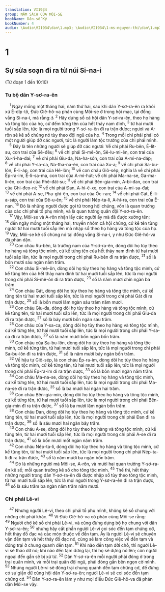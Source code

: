 ```yaml
---
translation: VI1934
group: NĂM SÁCH CỦA MÔI-SE
bookName: Dân-số Ký 
bookNumber: 4
audio: \Audio\VI1934\dan\1.mp3; \Audio\VI1934\1-ms-nguyen-thi\dan\1.mp3
---
```


<div class="title"><h1>1</h1><h2>Sự sửa soạn đi ra từ núi Si-na-i</h2><p>(Từ đoạn 1 đến 10:10)</p><h3>Tu bộ dân Y-sơ-ra-ên</h3></div>
<span class="verse dan_1_1"> <sup>1</sup> Ngày mồng một tháng hai, năm thứ hai, sau khi dân Y-sơ-ra-ên ra khỏi xứ Ê-díp-tô, Đức Giê-hô-va phán cùng Môi-se ở trong hội mạc, tại đồng vắng Si-na-i, mà rằng:<a data-toggle="tooltip" data-placement="bottom" title="Dan 26:1-51">⚓</a></span>
<span class="verse dan_1_2"><sup>2</sup> Hãy dựng sổ cả hội dân Y-sơ-ra-ên, theo họ hàng và tông tộc của họ, cứ đếm từng tên của hết thảy nam đinh, </span>
<span class="verse dan_1_3"><sup>3</sup> từ hai mươi tuổi sắp lên, tức là mọi người trong Y-sơ-ra-ên đi ra trận được; ngươi và A-rôn sẽ kê sổ chúng nó tùy theo đội ngũ của họ. </span>
<span class="verse dan_1_4"><sup>4</sup> Trong mỗi chi phái phải có một người giúp đỡ các ngươi, tức là người làm tộc trưởng của chi phái mình. <br/></span>
<span class="verse dan_1_5"> <sup>5</sup> Đây là tên những người sẽ giúp đỡ các ngươi: Về chi phái Ru-bên, Ê-lít-su, con trai của Sê-đêu; </span>
<span class="verse dan_1_6"><sup>6</sup> về chi phái Si-mê-ôn, Sê-lu-mi-ên, con trai của Xu-ri-ha-đai; </span>
<span class="verse dan_1_7"><sup>7</sup> về chi phái Giu-đa, Na-ha-sôn, con trai của A-mi-na-đáp; </span>
<span class="verse dan_1_8"><sup>8</sup> về chi phái Y-sa-ca, Na-tha-na-ên, con trai của Xu-a; </span>
<span class="verse dan_1_9"><sup>9</sup> về chi phái Sa-bu-lôn, Ê-li-áp, con trai của Hê-lôn; </span>
<span class="verse dan_1_10"><sup>10</sup> về con cháu Giô-sép, nghĩa là về chi phái Ép-ra-im, Ê-li-sa-ma, con trai của A-mi-hút; về chi phái Ma-na-se, Ga-ma-li-ên, con trai của Phê-đát-su; </span>
<span class="verse dan_1_11"><sup>11</sup> về chi phái Bên-gia-min, A-bi-đan, con trai của Ghi-đeo-ni; </span>
<span class="verse dan_1_12"><sup>12</sup> về chi phái Đan, A-hi-ê-xe, con trai của A-mi-sa-đai; </span>
<span class="verse dan_1_13"><sup>13</sup> về chi phái A-se, Pha-ghi-ên, con trai của Óc-ran; </span>
<span class="verse dan_1_14"><sup>14</sup> về chi phái Gát, Ê-li-a-sáp, con trai của Đê-u-ên; </span>
<span class="verse dan_1_15"><sup>15</sup> về chi phái Nép-ta-li, A-hi-ra, con trai của Ê-nan. </span>
<span class="verse dan_1_16"><sup>16</sup> Đó là những người được gọi từ trong hội chúng, vốn là quan trưởng của các chi phái tổ phụ mình, và là quan tướng quân đội Y-sơ-ra-ên. <br/></span>
<span class="verse dan_1_17"> <sup>17</sup> Vậy, Môi-se và A-rôn nhận lấy các người ấy mà đã được xướng tên; </span>
<span class="verse dan_1_18"><sup>18</sup> đến ngày mồng một tháng hai, truyền nhóm cả hội chúng, cứ kể tên từng người từ hai mươi tuổi sắp lên mà nhập sổ theo họ hàng và tông tộc của họ. </span>
<span class="verse dan_1_19"><sup>19</sup> Vậy, Môi-se kê sổ chúng nó tại đồng vắng Si-na-i, y như Đức Giê-hô-va đã phán dặn. <br/></span>
<span class="verse dan_1_20"> <sup>20</sup> Con cháu Ru-bên, là trưởng nam của Y-sơ-ra-ên, dòng dõi họ tùy theo họ hàng và tông tộc mình, cứ kể từng tên của hết thảy nam đinh từ hai mươi tuổi sắp lên, tức là mọi người trong chi phái Ru-bên đi ra trận được, </span>
<span class="verse dan_1_21"><sup>21</sup> số là bốn mươi sáu ngàn năm trăm. <br/></span>
<span class="verse dan_1_22"> <sup>22</sup> Con cháu Si-mê-ôn, dòng dõi họ tùy theo họ hàng và tông tộc mình, cứ kể từng tên của hết thảy nam đinh từ hai mươi tuổi sắp lên, tức là mọi người trong chi phái Si-mê-ôn đi ra trận được, </span>
<span class="verse dan_1_23"><sup>23</sup> số là năm mươi chín ngàn ba trăm. <br/></span>
<span class="verse dan_1_24"> <sup>24</sup> Con cháu Gát, dòng dõi họ tùy theo họ hàng và tông tộc mình, cứ kể từng tên từ hai mươi tuổi sắp lên, tức là mọi người trong chi phái Gát đi ra trận được, </span>
<span class="verse dan_1_25"><sup>25</sup> số là bốn mươi lăm ngàn sáu trăm năm mươi. <br/></span>
<span class="verse dan_1_26"> <sup>26</sup> Con cháu Giu-đa, dòng dõi họ tùy theo họ hàng và tông tộc mình, cứ kể từng tên, từ hai mươi tuổi sắp lên, tức là mọi người trong chi phái Giu-đa đi ra trận được, </span>
<span class="verse dan_1_27"><sup>27</sup> số là bảy mươi bốn ngàn sáu trăm. <br/></span>
<span class="verse dan_1_28"> <sup>28</sup> Con cháu của Y-sa-ca, dòng dõi họ tùy theo họ hàng và tông tộc mình, cứ kể từng tên, từ hai mươi tuổi sắp lên, tức là mọi người trong chi phái Y-sa-ca đi ra trận được, </span>
<span class="verse dan_1_29"><sup>29</sup> số là năm mươi bốn ngàn bốn trăm. <br/></span>
<span class="verse dan_1_30"> <sup>30</sup> Con cháu của Sa-bu-lôn, dòng dõi họ tùy theo họ hàng và tông tộc mình, cứ kể từng tên, từ hai mươi tuổi sắp lên, tức là mọi người trong chi phái Sa-bu-lôn đi ra trận được, </span>
<span class="verse dan_1_31"><sup>31</sup> số là năm mươi bảy ngàn bốn trăm. <br/></span>
<span class="verse dan_1_32"> <sup>32</sup> Về hậu tự Giô-sép, là con cháu Ép-ra-im, dòng dõi họ tùy theo họ hàng và tông tộc mình, cứ kể từng tên, từ hai mươi tuổi sắp lên, tức là mọi người trong chi phái Ép-ra-im đi ra trận được, </span>
<span class="verse dan_1_33"><sup>33</sup> số là bốn mươi ngàn năm trăm. <br/></span>
<span class="verse dan_1_34"> <sup>34</sup> Con cháu Ma-na-se, dòng dõi họ tùy theo họ hàng và tông tộc mình, cứ kể từng tên, từ hai mươi tuổi sắp lên, tức là mọi người trong chi phái Ma-na-se đi ra trận được, </span>
<span class="verse dan_1_35"><sup>35</sup> số là ba mươi hai ngàn hai trăm. <br/></span>
<span class="verse dan_1_36"> <sup>36</sup> Con cháu Bên-gia-min, dòng dõi họ tùy theo họ hàng và tông tộc mình, cứ kể từng tên, từ hai mươi tuổi sắp lên, tức là mọi người trong chi phái Bên-gia-min đi ra trận được, </span>
<span class="verse dan_1_37"><sup>37</sup> số là ba mươi lăm ngàn bốn trăm. <br/></span>
<span class="verse dan_1_38"> <sup>38</sup> Con cháu Đan, dòng dõi họ tùy theo họ hàng và tông tộc mình, cứ kể từng tên, từ hai mươi tuổi sắp lên, tức là mọi người trong chi phái Đan đi ra trận được, </span>
<span class="verse dan_1_39"><sup>39</sup> số là sáu mươi hai ngàn bảy trăm. <br/></span>
<span class="verse dan_1_40"> <sup>40</sup> Con cháu A-se, dòng dõi họ tùy theo họ hàng và tông tộc mình, cứ kể từng tên, từ hai mươi tuổi sắp lên, tức là mọi người trong chi phái A-se đi ra trận được, </span>
<span class="verse dan_1_41"><sup>41</sup> số là bốn mươi mốt ngàn năm trăm. <br/></span>
<span class="verse dan_1_42"> <sup>42</sup> Con cháu Nép-ta-li, dòng dõi họ tùy theo họ hàng và tông tộc mình, cứ kể từng tên, từ hai mươi tuổi sắp lên, tức là mọi người trong chi phái Nép-ta-li đi ra trận được, </span>
<span class="verse dan_1_43"><sup>43</sup> số là năm mươi ba ngàn bốn trăm. <br/></span>
<span class="verse dan_1_44"> <sup>44</sup> Đó là những người mà Môi-se, A-rôn, và mười hai quan trưởng Y-sơ-ra-ên kê sổ; mỗi quan trưởng kê sổ cho tông tộc mình. </span>
<span class="verse dan_1_45"><sup>45</sup> Thế thì, hết thảy những người trong dân Y-sơ-ra-ên đã được nhập sổ tùy theo tông tộc mình, từ hai mươi tuổi sắp lên, tức là mọi người trong Y-sơ-ra-ên đi ra trận được, </span>
<span class="verse dan_1_46"><sup>46</sup> số là sáu trăm ba ngàn năm trăm năm mươi. <br/></span>
<div class="title"><h3>Chi phái Lê-vi</h3></div>
<span class="verse dan_1_47"> <sup>47</sup> Nhưng người Lê-vi, theo chi phái tổ phụ mình, không kê sổ chung với những chi phái khác. </span>
<span class="verse dan_1_48"><sup>48</sup> Vì Đức Giê-hô-va có phán cùng Môi-se rằng: </span>
<span class="verse dan_1_49"><sup>49</sup> Ngươi chớ kê sổ chi phái Lê-vi, và cũng đừng dựng bộ họ chung với dân Y-sơ-ra-ên; </span>
<span class="verse dan_1_50"><sup>50</sup> nhưng hãy cắt phần người Lê-vi coi sóc đền tạm chứng cớ, hết thảy đồ đạc và các món thuộc về đền tạm. Ấy là người Lê-vi sẽ chuyên vận đền tạm và hết thảy đồ đạc nó, cùng sẽ làm công việc về đền tạm và đóng trại ở chung quanh đền tạm. </span>
<span class="verse dan_1_51"><sup>51</sup> Khi nào đền tạm dời chỗ, thì người Lê-vi sẽ tháo dỡ nó; khi nào đền tạm dừng lại, thì họ sẽ dựng nó lên; còn người ngoại đến gần sẽ bị xử tử. </span>
<span class="verse dan_1_52"><sup>52</sup> Dân Y-sơ-ra-ên mỗi người phải đóng ở trong trại quân mình, và mỗi trại quân đội ngũ, phải đóng gần bên ngọn cờ mình. </span>
<span class="verse dan_1_53"><sup>53</sup> Nhưng người Lê-vi sẽ đóng trại chung quanh đền tạm chứng cớ, để đừng có sự giận dữ cùng hội dân Y-sơ-ra-ên; người Lê-vi sẽ coi sóc đền tạm chứng cớ. </span>
<span class="verse dan_1_54"><sup>54</sup> Dân Y-sơ-ra-ên làm y như mọi điều Đức Giê-hô-va đã phán dặn Môi-se vậy. <br/></span>

